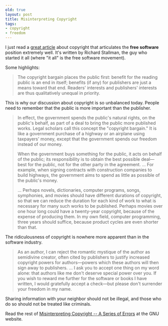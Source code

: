 ```yaml
---
old: true
layout: post
title: Misinterpreting Copyright
tags:
- copyright
- freedom
---
```


I just read a [great article](http://www.gnu.org/philosophy/misinterpreting-copyright.html) about copyright that articulates the **free software** position extremely well. It's written by Richard Stallman, the guy who started it all (where "it all" is the free software movement).

Some highlights:

> The copyright bargain places the public first: benefit for the reading public is an end in itself; benefits (if any) for publishers are just a means toward that end. Readers' interests and publishers' interests are thus qualitatively unequal in priority.

This is why our discussion about copyright is so unbalanced today. People need to remember that the public is more important than the publisher.

> In effect, the government spends the public's natural rights, on the public's behalf, as part of a deal to bring the public more published works. Legal scholars call this concept the "copyright bargain." It is like a government purchase of a highway or an airplane using taxpayers' money, except that the government spends our freedom instead of our money.
>
> When the government buys something for the public, it acts on behalf of the public; its responsibility is to obtain the best possible deal—best for the public, not for the other party in the agreement. ... For example, when signing contracts with construction companies to build highways, the government aims to spend as little as possible of the public's money.
>
> ... Perhaps novels, dictionaries, computer programs, songs, symphonies, and movies should have different durations of copyright, so that we can reduce the duration for each kind of work to what is necessary for many such works to be published. Perhaps movies over one hour long could have a twenty-year copyright, because of the expense of producing them. In my own field, computer programming, three years should suffice, because product cycles are even shorter than that.

The ridiculousness of copyright is nowhere more apparent than in the software industry.

> As an author, I can reject the romantic mystique of the author as semidivine creator, often cited by publishers to justify increased copyright powers for authors—powers which these authors will then sign away to publishers. ... I ask you to accept one thing on my word alone: that authors like me don't deserve special power over you. If you wish to reward me further for the software or books I have written, I would gratefully accept a check—but please don't surrender your freedom in my name.

Sharing information with your neighbor should not be illegal, and those who do so should not be treated like criminals.

Read the rest of [Misinterpreting Copyright -- A Series of Errors](http://www.gnu.org/philosophy/misinterpreting-copyright.html) at the GNU website.